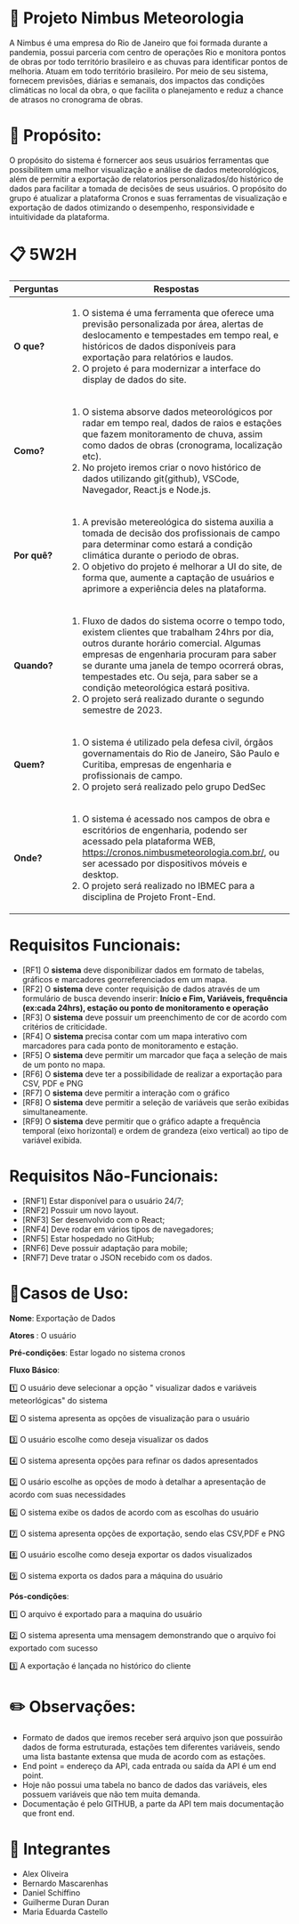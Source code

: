# 📡 Projeto Nimbus Meteorologia 

A Nimbus é uma empresa do Rio de Janeiro que foi formada durante a pandemia, possui parceria com centro de operações Rio e monitora pontos de obras por todo território brasileiro e as chuvas para identificar pontos de melhoria. Atuam em todo território brasileiro. Por meio de seu sistema, fornecem previsões, diárias e semanais, dos impactos das condições climáticas no local da obra, o que facilita o planejamento e reduz a chance de atrasos no cronograma de obras.

# 🎯 **Propósito:**

O propósito do sistema é fornercer aos seus usuários ferramentas que possibilitem uma melhor visualização e análise de dados meteorológicos, além de permitir a exportação de relatorios personalizados/do histórico de dados para facilitar a tomada de decisões de seus usuários. O propósito do grupo é atualizar a plataforma Cronos e suas ferramentas de visualização e exportação de dados otimizando o desempenho, responsividade e intuitividade da plataforma.

# 📋 5W2H

Perguntas | Respostas
--------------------------------|------------------------------------------------------------
**O que?** | <ol><li>O sistema é uma ferramenta que oferece uma previsão personalizada por área, alertas de deslocamento e tempestades em tempo real, e históricos de dados disponíveis para exportação para relatórios e laudos.</li><li>O projeto é para modernizar a interface do display de dados do site.</li></ol> 
**Como?** | <ol><li>O sistema absorve dados meteorológicos por radar em tempo real, dados de raios e estações que fazem monitoramento de chuva, assim como dados de obras (cronograma, localização etc).</li><li> No projeto iremos criar o novo histórico de dados utilizando git(github), VSCode, Navegador, React.js e Node.js. </li> </ol>
**Por quê?** | <ol><li> A previsão metereológica do sistema auxilia a tomada de decisão dos profissionais de campo para determinar como estará a condição climática durante o periodo de obras. </li><li> O objetivo do projeto é melhorar a UI do site, de forma que, aumente a captação de usuários e aprimore a experiência deles na plataforma. </li> </ol>
**Quando?** | <ol><li> Fluxo de dados do sistema ocorre o tempo todo, existem clientes que trabalham 24hrs por dia, outros durante horário comercial. Algumas empresas de engenharia procuram para saber se durante uma janela de tempo ocorrerá obras, tempestades etc. Ou seja, para saber se a condição meteorológica estará positiva.</li><li>O projeto será realizado durante o segundo semestre de 2023.</li> </ol>
**Quem?** | <ol><li> O sistema é utilizado pela defesa civil, órgãos governamentais do Rio de Janeiro, São Paulo e Curitiba, empresas de engenharia e profissionais de campo. </li><li> O projeto será realizado pelo grupo DedSec </li> </ol>
**Onde?** | <ol><li> O sistema é acessado nos campos de obra e escritórios de engenharia, podendo ser acessado pela plataforma WEB, https://cronos.nimbusmeteorologia.com.br/, ou ser acessado por dispositivos móveis e desktop. </li><li> O projeto será realizado no IBMEC para a disciplina de Projeto Front-End.</li> </ol>


# Requisitos Funcionais:
* [RF1] O **sistema** deve disponibilizar dados em formato de tabelas, gráficos e marcadores georreferenciados em um mapa.
* [RF2] O **sistema** deve conter requisição de dados através de um formulário de busca devendo inserir: **Início e Fim, Variáveis, frequência (ex:cada 24hrs), estação ou ponto de monitoramento e operação**
* [RF3] O **sistema** deve possuir um preenchimento de cor de acordo com critérios de criticidade.
* [RF4] O **sistema** precisa contar com um mapa interativo com marcadores para cada ponto de monitoramento e estação.
* [RF5] O **sistema** deve permitir um marcador que faça a seleção de mais de um ponto no mapa.
* [RF6] O **sistema** deve ter a possibilidade de realizar a exportação para CSV, PDF e PNG
* [RF7] O **sistema** deve permitir a interação com o gráfico
* [RF8] O **sistema** deve permitir a seleção de variáveis que serão exibidas simultaneamente.
* [RF9] O **sistema** deve permitir que o gráfico adapte a frequência temporal (eixo horizontal) e ordem de grandeza (eixo vertical) ao tipo de variável exibida.



# Requisitos Não-Funcionais:
* [RNF1] Estar disponível para o usuário 24/7;
* [RNF2] Possuir um novo layout.
* [RNF3] Ser desenvolvido com o React;
* [RNF4] Deve rodar em vários tipos de navegadores; 
* [RNF5] Estar hospedado no GitHub; 
* [RNF6] Deve possuir adaptação para mobile;
* [RNF7] Deve tratar o JSON recebido com os dados.

# 📇Casos de Uso:
<p> <strong>Nome</strong>: Exportação de Dados</p>   
 <p><strong>Atores </strong>: O usuário</p>
 <p><strong>Pré-condições</strong>: Estar logado no sistema cronos</p>
 
 <strong>Fluxo Básico</strong>:  
 
 <p>1️⃣ O usuário deve selecionar a opção " visualizar dados e variáveis meteorlógicas" do sistema</p> 
 <p>2️⃣ O sistema apresenta as opções de visualização para o usuário</p>
 <p>3️⃣ O usuário escolhe como deseja visualizar os dados</p>
 <p>4️⃣ O sistema apresenta opções para refinar os dados apresentados</p>
 <p>5️⃣ O usário escolhe as opções de modo à detalhar a apresentação de acordo com suas necessidades</p>
 <p>6️⃣ O sistema exibe os dados de acordo com as escolhas do usuário</p>
  <p>7️⃣ O sistema apresenta opções de exportação, sendo elas CSV,PDF e PNG</p>
  <p>8️⃣ O usuário escolhe como deseja exportar os dados visualizados</p>
  <p>9️⃣ O sistema exporta os dados para a máquina do usuário</p>
 <strong>Pós-condições</strong>: 
  <p>1️⃣ O arquivo é exportado para a maquina do usuário</p>
  <p>2️⃣ O sistema apresenta uma mensagem demonstrando que o arquivo foi exportado com sucesso </p>
  <p>3️⃣ A exportação é lançada no histórico do cliente</p>
 
 



# ✏️ Observações:

 * Formato de dados que iremos receber será arquivo json que possuirão dados de forma estruturada, estações tem diferentes variáveis, sendo uma lista bastante extensa que muda de acordo com as estações.
 * End point = endereço da API, cada entrada ou saída da API é um end point.
 * Hoje não possui uma tabela no banco de dados das variáveis, eles possuem variáveis que não tem muita demanda. 
 * Documentação é pelo GITHUB, a parte da API tem mais documentação que front end.

# 👤 Integrantes
 * Alex Oliveira
 * Bernardo Mascarenhas
 * Daniel Schiffino
 * Guilherme Duran Duran
 * Maria Eduarda Castello

